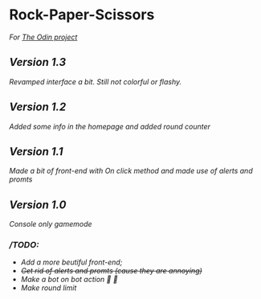 # Rock-Paper-Scissors
<em>For 
[The Odin project](https://www.theodinproject.com "The Odin Project website")
<em>

## Version 1.3
Revamped interface a bit. Still not colorful or flashy.

## Version 1.2
Added some info in the homepage and added round counter

## Version 1.1
Made a bit of front-end with <em>On click</em> method and made use of <em>alerts and promts</em>

## Version 1.0
Console only gamemode

### /TODO:
* Add a more beutiful front-end;
* ~~Get rid of <em>alerts and promts</em> (cause they are annoying)~~
* Make a bot on bot action :thinking: :thinking:
* Make round limit

